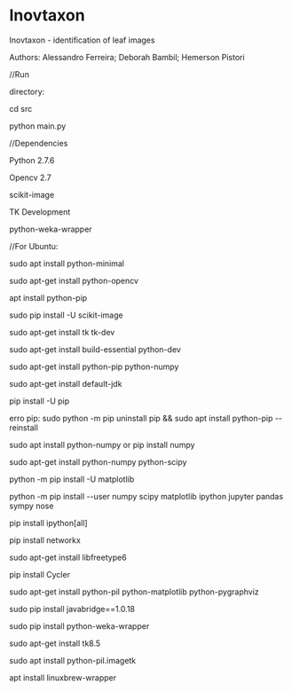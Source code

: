 # Inovtaxon
Inovtaxon - identification of leaf images


Authors: Alessandro Ferreira; Deborah Bambil; Hemerson Pistori


//Run


directory:


cd src


python main.py


//Dependencies


Python 2.7.6


Opencv 2.7


scikit-image


TK Development


python-weka-wrapper


//For Ubuntu:


sudo apt install python-minimal


sudo apt-get install python-opencv


apt install python-pip


sudo pip install -U scikit-image


sudo apt-get install tk tk-dev


sudo apt-get install build-essential python-dev


sudo apt-get install python-pip python-numpy


sudo apt-get install default-jdk


pip install -U pip


erro pip: sudo python -m pip uninstall pip && sudo apt install python-pip --reinstall


sudo apt install python-numpy or pip install numpy


sudo apt-get install python-numpy python-scipy


python -m pip install -U matplotlib


python -m pip install --user numpy scipy matplotlib ipython jupyter pandas sympy nose


pip install ipython[all]


pip install networkx


sudo apt-get install libfreetype6


pip install Cycler


sudo apt-get install python-pil python-matplotlib python-pygraphviz


sudo pip install javabridge==1.0.18


sudo pip install python-weka-wrapper


sudo apt-get install tk8.5


sudo apt install python-pil.imagetk


apt install linuxbrew-wrapper

